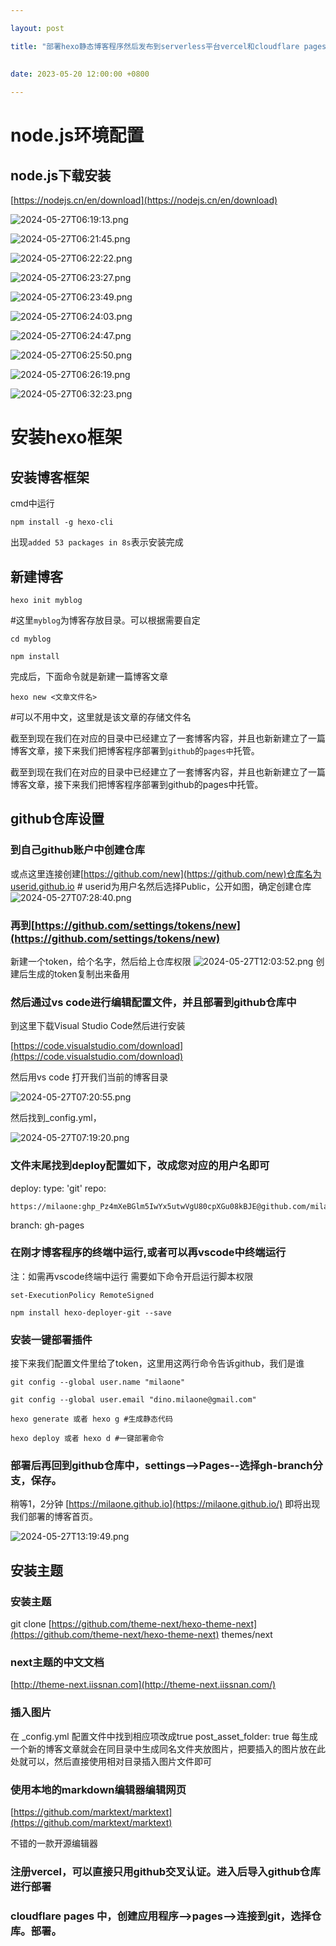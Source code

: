 ```yaml
---

layout: post

title: "部署hexo静态博客程序然后发布到serverless平台vercel和cloudflare pages的教程"

 
date: 2023-05-20 12:00:00 +0800
 
---
```


# node.js环境配置

## node.js下载安装

[https://nodejs.cn/en/download](https://nodejs.cn/en/download)

![2024-05-27T06:19:13.png](https://img.5205230.xyz/file/cee384f908ed3cfc97600.png "2024-05-27T06:19:13.png")

![2024-05-27T06:21:45.png](https://img.5205230.xyz/file/aafab66f696c235eb60ac.png "2024-05-27T06:21:45.png")

![2024-05-27T06:22:22.png](https://img.5205230.xyz/file/c45168057fbbbe0b20f2c.png"2024-05-27T06:22:22.png")

![2024-05-27T06:23:27.png](https://img.5205230.xyz/file/967958baf5222b70f2c27.png "2024-05-27T06:23:27.png")

![2024-05-27T06:23:49.png](https://img.5205230.xyz/file/5bac7f0f48592504c1171.png "2024-05-27T06:23:49.png")

![2024-05-27T06:24:03.png](https://img.5205230.xyz/file/cbf78c960974e850ee335.png "2024-05-27T06:24:03.png")

![2024-05-27T06:24:47.png](https://img.5205230.xyz/file/bd5784945395a82be45a1.png "2024-05-27T06:24:47.png")

![2024-05-27T06:25:50.png](https://img.5205230.xyz/file/8a24ceca92d832aeee843.png "2024-05-27T06:25:50.png")

![2024-05-27T06:26:19.png](https://img.5205230.xyz/file/dbe74c0d7f8972f4808e9.png "2024-05-27T06:26:19.png")

![2024-05-27T06:32:23.png](https://img.5205230.xyz/file/00037e25562e2370ad757.png "2024-05-27T06:32:23.png")

# 安装hexo框架

## 安装博客框架

cmd中运行

```apacheconf
npm install -g hexo-cli
```

出现`added 53 packages in 8s`表示安装完成

## 新建博客

```apacheconf
hexo init myblog
```

#这里`myblog`为博客存放目录。可以根据需要自定

```apacheconf
cd myblog
```

```apacheconf
npm install
```

完成后，下面命令就是新建一篇博客文章

```apacheconf
hexo new <文章文件名>
```

#可以不用中文，这里就是该文章的存储文件名

截至到现在我们在对应的目录中已经建立了一套博客内容，并且也新新建立了一篇博客文章，接下来我们把博客程序部署到`github`的`pages中`托管。

截至到现在我们在对应的目录中已经建立了一套博客内容，并且也新新建立了一篇博客文章，接下来我们把博客程序部署到github的pages中托管。

## github仓库设置

### 到自己github账户中创建仓库

或点这里连接创建[https://github.com/new](https://github.com/new)仓库名为userid.github.io # userid为用户名然后选择Public，公开如图，确定创建仓库![2024-05-27T07:28:40.png](https://img.5205230.xyz/file/78ca43a45c3378e89241c.png "2024-05-27T07:28:40.png")

### 再到[https://github.com/settings/tokens/new](https://github.com/settings/tokens/new)

新建一个token，给个名字，然后给上仓库权限
![2024-05-27T12:03:52.png](https://img.5205230.xyz/file/9ca437f0359916320ea8b.png "2024-05-27T12:03:52.png")
创建后生成的token复制出来备用

### 然后通过vs code进行编辑配置文件，并且部署到github仓库中

到这里下载Visual Studio Code然后进行安装

[https://code.visualstudio.com/download](https://code.visualstudio.com/download)

然后用vs code 打开我们当前的博客目录

![2024-05-27T07:20:55.png](https://img.5205230.xyz/file/d148ebdbd9296c37d4471.png "2024-05-27T07:20:55.png")

然后找到_config.yml，

![2024-05-27T07:19:20.png](https://img.5205230.xyz/file/01d99cc8a6e8e2f5e4e5e.png "2024-05-27T07:19:20.png")

### 文件末尾找到deploy配置如下，改成您对应的用户名即可

deploy:
type: 'git'
repo:

```apacheconf
https://milaone:ghp_Pz4mXeBGlm5IwYx5utwVgU80cpXGu08kBJE@github.com/milaone/milaone.github.io.git
```

branch: gh-pages

### 在刚才博客程序的终端中运行,或者可以再vscode中终端运行

注：如需再vscode终端中运行 需要如下命令开启运行脚本权限

```apacheconf
set-ExecutionPolicy RemoteSigned
```

```apacheconf
npm install hexo-deployer-git --save
```

### 安装一键部署插件

接下来我们配置文件里给了token，这里用这两行命令告诉github，我们是谁

```apacheconf
git config --global user.name "milaone"
```

```apacheconf
git config --global user.email "dino.milaone@gmail.com"
```

```apacheconf
hexo generate 或者 hexo g #生成静态代码
```

```apacheconf
hexo deploy 或者 hexo d #一键部署命令
```

### 部署后再回到github仓库中，settings-->Pages--选择gh-branch分支，保存。

稍等1，2分钟 [https://milaone.github.io](https://milaone.github.io/) 即将出现我们部署的博客首页。

![2024-05-27T13:19:49.png](https://img.5205230.xyz/file/228b420e22d270e285e86.png "2024-05-27T13:19:49.png")

## 安装主题

### 安装主题

git clone [https://github.com/theme-next/hexo-theme-next](https://github.com/theme-next/hexo-theme-next) themes/next

### next主题的中文文档

[http://theme-next.iissnan.com](http://theme-next.iissnan.com/)

### 插入图片

在 _config.yml 配置文件中找到相应项改成true
post_asset_folder: true
每生成一个新的博客文章就会在同目录中生成同名文件夹放图片，把要插入的图片放在此处就可以，然后直接使用相对目录插入图片文件即可

### 使用本地的markdown编辑器编辑网页

[https://github.com/marktext/marktext](https://github.com/marktext/marktext)

不错的一款开源编辑器

### 注册vercel，可以直接只用github交叉认证。进入后导入github仓库进行部署

### cloudflare pages 中，创建应用程序-->pages-->连接到git，选择仓库。部署。
